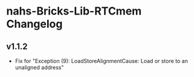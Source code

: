 # nahs-Bricks-Lib-RTCmem Changelog

## v1.1.2

  * Fix for "Exception (9): LoadStoreAlignmentCause: Load or store to an unaligned address"